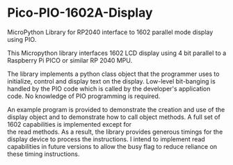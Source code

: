 # Pico-PIO-1602A-Display
MicroPython Library for RP2040 interface to 1602 parallel mode display using PIO.

This Micropython library interfaces 1602 LCD display using 4 bit parallel to a Raspberry Pi PICO or
similar RP 2040 MPU.

The library implements a python class object that the programmer uses to initialize, control and 
display text on the display.  Low-level bit-banging is handled by the PIO code which is called 
by the developer's application code.  No knowledge of PIO programming is required.

An example program is provided to demonstrate the creation and use of the display object and to 
demonstrate how to call object methods.  A full set of 1602 capabilities is implemented except for  
the read methods.  As a result, the library provides generous timings for the display
device to process the instructions.  I intend to implement read capabilities in future
versions to allow the busy flag to reduce reliance on these timing instructions.

